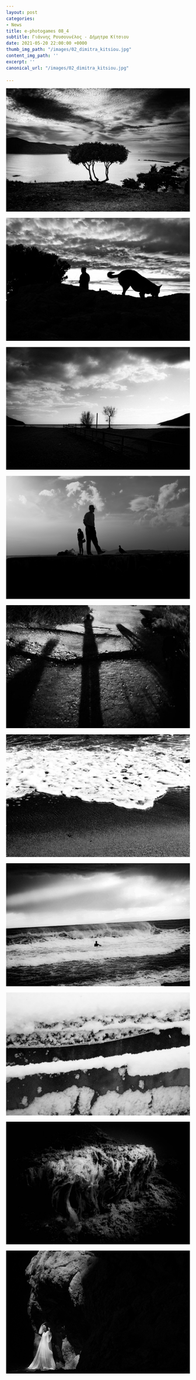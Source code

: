 ```yaml
---
layout: post
categories:
- News
title: e-photogames 08_4
subtitle: Γιάννης Ρουσουνέλος - Δήμητρα Κίτσιου
date: 2021-05-20 22:00:00 +0000
thumb_img_path: "/images/02_dimitra_kitsiou.jpg"
content_img_path: ''
excerpt: ''
canonical_url: "/images/02_dimitra_kitsiou.jpg"

---
```

![](/images/01_rousounelos_yannis-1.jpg)

![](/images/02_dimitra_kitsiou208_4.jpg)

![](/images/03_rousounelos_yannis208_4.jpg)

![](/images/04_dimitra_kitsiou208_4.jpg)

![](/images/05_rousounelos_yannis208_4.jpg)

![](/images/06_dimitra_kitsiou208_4.jpg)

![](/images/07_rousounelos_yannis208_4.jpg)

![](/images/08_dimitra_kitsiou208_4.jpg)

![](/images/09_rousounelos_yannis208_4.jpg)

![](/images/10_dimitra_kitsiou208_4.jpg)